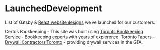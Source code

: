 # LaunchedDevelopment
List of Gatsby & [React website designs](https://atlasagency.ca/) we've launched for our customers.

Certus Bookkeeping - This site was built using [Toronto Bookkeeping Service](https://certusbookkeeping.com/)  - Bookkeeping experts with years of expierence. 
Toronto Tapers - [Drywall Contractors Toronto](https://torontotapers.ca/) -  providing drywall services in the GTA. 
